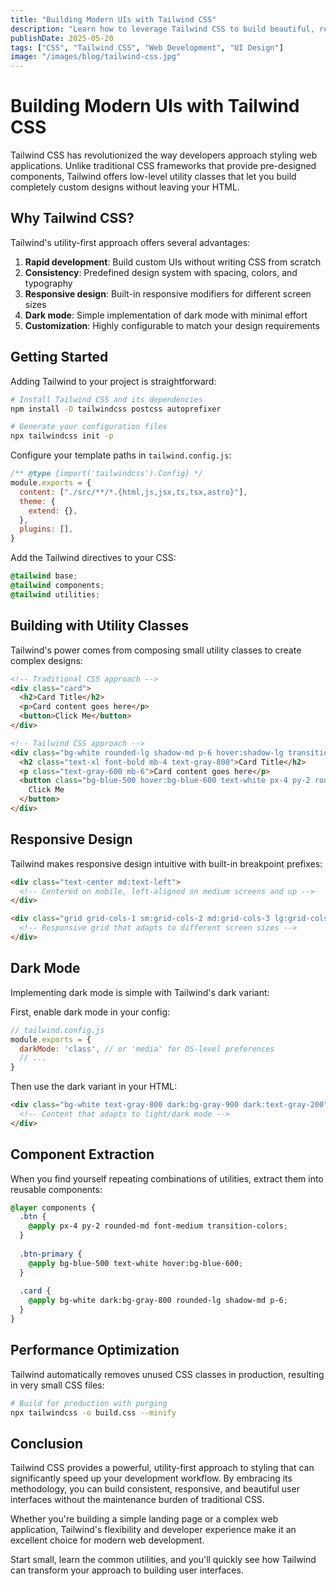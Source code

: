 ```yaml
---
title: "Building Modern UIs with Tailwind CSS"
description: "Learn how to leverage Tailwind CSS to build beautiful, responsive user interfaces without writing custom CSS."
publishDate: 2025-05-20
tags: ["CSS", "Tailwind CSS", "Web Development", "UI Design"]
image: "/images/blog/tailwind-css.jpg"
---
```


# Building Modern UIs with Tailwind CSS

Tailwind CSS has revolutionized the way developers approach styling web applications. Unlike traditional CSS frameworks that provide pre-designed components, Tailwind offers low-level utility classes that let you build completely custom designs without leaving your HTML.

## Why Tailwind CSS?

Tailwind's utility-first approach offers several advantages:

1. **Rapid development**: Build custom UIs without writing CSS from scratch
2. **Consistency**: Predefined design system with spacing, colors, and typography
3. **Responsive design**: Built-in responsive modifiers for different screen sizes
4. **Dark mode**: Simple implementation of dark mode with minimal effort
5. **Customization**: Highly configurable to match your design requirements

## Getting Started

Adding Tailwind to your project is straightforward:

```bash
# Install Tailwind CSS and its dependencies
npm install -D tailwindcss postcss autoprefixer

# Generate your configuration files
npx tailwindcss init -p
```

Configure your template paths in `tailwind.config.js`:

```js
/** @type {import('tailwindcss').Config} */
module.exports = {
  content: ["./src/**/*.{html,js,jsx,ts,tsx,astro}"],
  theme: {
    extend: {},
  },
  plugins: [],
}
```

Add the Tailwind directives to your CSS:

```css
@tailwind base;
@tailwind components;
@tailwind utilities;
```

## Building with Utility Classes

Tailwind's power comes from composing small utility classes to create complex designs:

```html
<!-- Traditional CSS approach -->
<div class="card">
  <h2>Card Title</h2>
  <p>Card content goes here</p>
  <button>Click Me</button>
</div>

<!-- Tailwind CSS approach -->
<div class="bg-white rounded-lg shadow-md p-6 hover:shadow-lg transition-shadow">
  <h2 class="text-xl font-bold mb-4 text-gray-800">Card Title</h2>
  <p class="text-gray-600 mb-6">Card content goes here</p>
  <button class="bg-blue-500 hover:bg-blue-600 text-white px-4 py-2 rounded-md transition-colors">
    Click Me
  </button>
</div>
```

## Responsive Design

Tailwind makes responsive design intuitive with built-in breakpoint prefixes:

```html
<div class="text-center md:text-left">
  <!-- Centered on mobile, left-aligned on medium screens and up -->
</div>

<div class="grid grid-cols-1 sm:grid-cols-2 md:grid-cols-3 lg:grid-cols-4">
  <!-- Responsive grid that adapts to different screen sizes -->
</div>
```

## Dark Mode

Implementing dark mode is simple with Tailwind's dark variant:

First, enable dark mode in your config:

```js
// tailwind.config.js
module.exports = {
  darkMode: 'class', // or 'media' for OS-level preferences
  // ...
}
```

Then use the dark variant in your HTML:

```html
<div class="bg-white text-gray-800 dark:bg-gray-900 dark:text-gray-200">
  <!-- Content that adapts to light/dark mode -->
</div>
```

## Component Extraction

When you find yourself repeating combinations of utilities, extract them into reusable components:

```css
@layer components {
  .btn {
    @apply px-4 py-2 rounded-md font-medium transition-colors;
  }
  
  .btn-primary {
    @apply bg-blue-500 text-white hover:bg-blue-600;
  }
  
  .card {
    @apply bg-white dark:bg-gray-800 rounded-lg shadow-md p-6;
  }
}
```

## Performance Optimization

Tailwind automatically removes unused CSS classes in production, resulting in very small CSS files:

```bash
# Build for production with purging
npx tailwindcss -o build.css --minify
```

## Conclusion

Tailwind CSS provides a powerful, utility-first approach to styling that can significantly speed up your development workflow. By embracing its methodology, you can build consistent, responsive, and beautiful user interfaces without the maintenance burden of traditional CSS.

Whether you're building a simple landing page or a complex web application, Tailwind's flexibility and developer experience make it an excellent choice for modern web development.

Start small, learn the common utilities, and you'll quickly see how Tailwind can transform your approach to building user interfaces. 